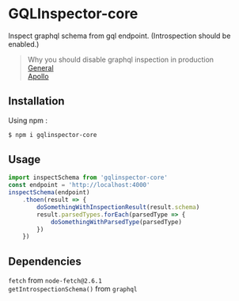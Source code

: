 # GQLInspector-core

Inspect graphql schema from gql endpoint. 
(Introspection should be enabled.)  
> Why you should disable graphql inspection in production  
> [General](https://lab.wallarm.com/why-and-how-to-disable-introspection-query-for-graphql-apis/)  
> [Apollo](https://www.apollographql.com/blog/graphql/security/why-you-should-disable-graphql-introspection-in-production/)

## Installation

Using npm :  
```sh
$ npm i gqlinspector-core
```

## Usage

```ts
import inspectSchema from 'gqlinspector-core'
const endpoint = 'http://localhost:4000'
inspectSchema(endpoint)
    .thoen(result => {
        doSomethingWithInspectionResult(result.schema)
        result.parsedTypes.forEach(parsedType => {
            doSomethingWithParsedType(parsedType)
        })
    })
```

## Dependencies  
`fetch` from `node-fetch@2.6.1`  
`getIntrospectionSchema()` from `graphql`
